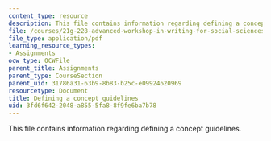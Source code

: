 ```yaml
---
content_type: resource
description: This file contains information regarding defining a concept guidelines.
file: /courses/21g-228-advanced-workshop-in-writing-for-social-sciences-and-architecture-els-spring-2007/3fd6f6422048a8555fa88f9fe6ba7b78_MIT21G.228S07_definition.pdf
file_type: application/pdf
learning_resource_types:
- Assignments
ocw_type: OCWFile
parent_title: Assignments
parent_type: CourseSection
parent_uid: 31786a31-63b9-8b83-b25c-e09924620969
resourcetype: Document
title: Defining a concept guidelines
uid: 3fd6f642-2048-a855-5fa8-8f9fe6ba7b78
---
```

This file contains information regarding defining a concept guidelines.

